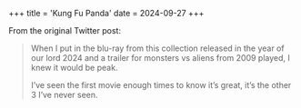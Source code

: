 +++
title = 'Kung Fu Panda'
date = 2024-09-27
+++

<!--more-->

From the original Twitter post:

> When I put in the blu-ray from this collection released in the year of our lord 2024 and a trailer for monsters vs aliens from 2009 played, I knew it would be peak. 
>
> I’ve seen the first movie enough times to know it’s great, it’s the other 3 I’ve never seen.